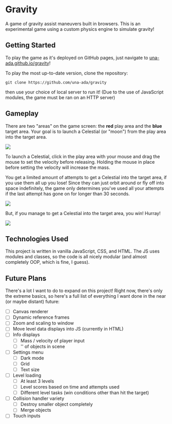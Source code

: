 # Gravity

A game of gravity assist maneuvers built in browsers. This is an experimental game using a custom physics engine to simulate gravity!

## Getting Started

To play the game as it's deployed on GitHub pages, just navigate to [una-ada.github.io/gravity](https://una-ada.github.io/gravity/)!

To play the most up-to-date version, clone the repository:

```
git clone https://github.com/una-ada/gravity
```

then use your choice of local server to run it! (Due to the use of JavaScript modules, the game must be ran on an HTTP server)

## Gameplay

There are two "areas" on the game screen: the **red** play area and the **blue** target area. Your goal is to launch a Celestial (or "moon") from the play area into the target area.

![](/img/demo-play.jpeg)

To launch a Celestial, click in the play area with your mouse and drag the mouse to set the velocity before releasing. Holding the mouse in place before setting the velocity will increase the mass.

You get a limited amount of attempts to get a Celestial into the target area, if you use them all up you lose! Since they can just orbit around or fly off into space indefinitely, the game only determines you've used all your attempts if the last attempt has gone on for longer than 30 seconds.

![](/img/demo-loss.jpeg)

But, if you manage to get a Celestial into the target area, you win! Hurray!

![](/img/demo-win.jpeg)

## Technologies Used

This project is written in vanilla JavaScript, CSS, and HTML. The JS uses modules and classes, so the code is all nicely modular (and almost completely OOP, which is fine, I guess).

## Future Plans

There's a lot I want to do to expand on this project! Right now, there's only the extreme basics, so here's a full list of everything I want done in the near (or maybe distant) future:

- [ ] Canvas renderer
- [ ] Dynamic reference frames
- [ ] Zoom and scaling to window
- [ ] Move level data displays into JS (currently in HTML)
- [ ] Info displays
  - [ ] Mass / velocity of player input
  - [ ] '' of objects in scene
- [ ] Settings menu
  - [ ] Dark mode
  - [ ] Grid
  - [ ] Text size
- [ ] Level loading
  - [ ] At least 3 levels
  - [ ] Level scores based on time and attempts used
  - [ ] Different level tasks (win conditions other than hit the target)
- [ ] Collision handler variety
  - [ ] Destroy smaller object completely
  - [ ] Merge objects
- [ ] Touch inputs
